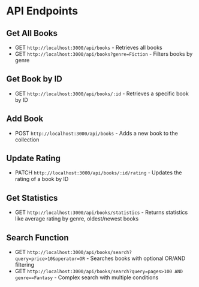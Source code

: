 # API Endpoints

## Get All Books

- GET `http://localhost:3000/api/books` - Retrieves all books
- GET `http://localhost:3000/api/books?genre=Fiction` - Filters books by genre

## Get Book by ID

- GET `http://localhost:3000/api/books/:id` - Retrieves a specific book by ID

## Add Book

- POST `http://localhost:3000/api/books` - Adds a new book to the collection

## Update Rating

- PATCH `http://localhost:3000/api/books/:id/rating` - Updates the rating of a book by ID

## Get Statistics

- GET `http://localhost:3000/api/books/statistics` - Returns statistics like average rating by genre, oldest/newest books

## Search Function

- GET `http://localhost:3000/api/books/search?query=price>10&operator=OR` - Searches books with optional OR/AND filtering
- GET `http://localhost:3000/api/books/search?query=pages>100 AND genre==Fantasy` - Complex search with multiple conditions